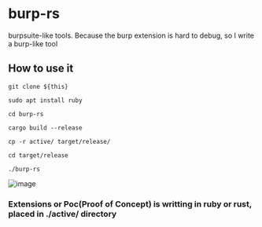 # burp-rs

burpsuite-like tools. Because the burp extension is hard to debug, so I write a burp-like tool

## How to use it
``git clone ${this}``  

``sudo apt install ruby``  

``cd burp-rs``  

``cargo build --release``  

``cp -r active/ target/release/``  

``cd target/release``  

``./burp-rs``  

![image](https://user-images.githubusercontent.com/25635931/207817203-c283640c-40df-45d1-a403-0b54e05abba9.png)
### Extensions or Poc(Proof of Concept) is writting in ruby or rust, placed in ./active/ directory
